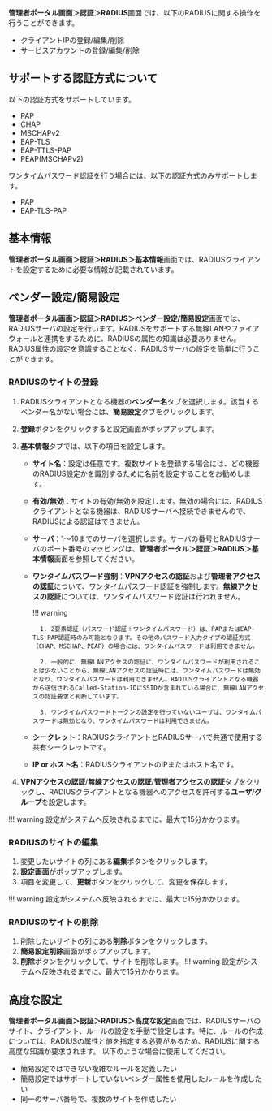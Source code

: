 **管理者ポータル画面＞認証＞RADIUS**画面では、以下のRADIUSに関する操作を行うことができます。

* クライアントIPの登録/編集/削除
* サービスアカウントの登録/編集/削除

## サポートする認証方式について
以下の認証方式をサポートしています。

* PAP
* CHAP
* MSCHAPv2
* EAP-TLS
* EAP-TTLS-PAP
* PEAP(MSCHAPv2)

ワンタイムパスワード認証を行う場合には、以下の認証方式のみサポートします。

* PAP
* EAP-TLS-PAP

## 基本情報
**管理者ポータル画面＞認証＞RADIUS＞基本情報**画面では、RADIUSクライアントを設定するために必要な情報が記載されています。

## ベンダー設定/簡易設定
**管理者ポータル画面＞認証＞RADIUS＞ベンダー設定/簡易設定**画面では、RADIUSサーバの設定を行います。RADIUSをサポートする無線LANやファイアウォールと連携をするために、RADIUSの属性の知識は必要ありません。RADIUS属性の設定を意識することなく、RADIUSサーバの設定を簡単に行うことができます。

### RADIUSのサイトの登録
1. RADIUSクライアントとなる機器の**ベンダー名**タブを選択します。該当するベンダー名がない場合には、**簡易設定**タブをクリックします。
2. **登録**ボタンをクリックすると設定画面がポップアップします。
3. **基本情報**タブでは、以下の項目を設定します。
   
    * **サイト名**：設定は任意です。複数サイトを登録する場合には、どの機器のRADIUS設定かを識別するために名前を設定することをお勧めします。
    * **有効/無効**：サイトの有効/無効を設定します。無効の場合には、RADIUSクライアントとなる機器は、RADIUSサーバへ接続できませんので、RADIUSによる認証はできません。
    * **サーバ**：1～10までのサーバを選択します。サーバの番号とRADIUSサーバのポート番号のマッピングは、**管理者ポータル＞認証＞RADIUS＞基本情報**画面を参照してください。
    * **ワンタイムパスワード強制**：**VPNアクセスの認証**および**管理者アクセスの認証**について、ワンタイムパスワード認証を強制します。**無線アクセスの認証**については、ワンタイムパスワード認証は行われません。

        !!! warning
            
            1. 2要素認証（パスワード認証＋ワンタイムパスワード）は、PAPまたはEAP-TLS-PAP認証時のみ可能となります。その他のパスワード入力タイプの認証方式（CHAP、MSCHAP、PEAP）の場合には、ワンタイムパスワードは利用できません。

            2. 一般的に、無線LANアクセスの認証に、ワンタイムパスワードが利用されることは少ないことから、無線LANアクセスの認証時には、ワンタイムパスワードは無効となり、ワンタイムパスワードは利用できません。RADIUSクライアントとなる機器から送信されるCalled-Station-IDにSSIDが含まれている場合に、無線LANアクセスの認証要求と判断しています。

            3. ワンタイムパスワードトークンの設定を行っていないユーザは、ワンタイムパスワードは無効となり、ワンタイムパスワードは利用できません。

    * **シークレット**：RADIUSクライアントとRADIUSサーバで共通で使用する共有シークレットです。
    * **IP or ホスト名**：RADIUSクライアントのIPまたはホスト名です。

 1. **VPNアクセスの認証**/**無線アクセスの認証**/**管理者アクセスの認証**タブをクリックし、RADIUSクライアントとなる機器へのアクセスを許可する**ユーザ**/**グループ**を設定します。

!!! warning
    設定がシステムへ反映されるまでに、最大で15分かかります。

### RADIUSのサイトの編集
1. 変更したいサイトの列にある**編集**ボタンをクリックします。
2. **設定画面**がポップアップします。
3. 項目を変更して、**更新**ボタンをクリックして、変更を保存します。

!!! warning
    設定がシステムへ反映されるまでに、最大で15分かかります。

### RADIUSのサイトの削除
1. 削除したいサイトの列にある**削除**ボタンをクリックします。
2. **簡易設定削除**画面がポップアップします。
3. **削除**ボタンをクリックして、サイトを削除します。
!!! warning
    設定がシステムへ反映されるまでに、最大で15分かかります。

## 高度な設定
**管理者ポータル画面＞認証＞RADIUS＞高度な設定**画面では、RADIUSサーバのサイト、クライアント、ルールの設定を手動で設定します。特に、ルールの作成については、RADIUSの属性と値を指定する必要があるため、RADIUSに関する高度な知識が要求されます。
以下のような場合に使用してください。

* 簡易設定ではできない複雑なルールを定義したい
* 簡易設定ではサポートしていないベンダー属性を使用したルールを作成したい
* 同一のサーバ番号で、複数のサイトを作成したい